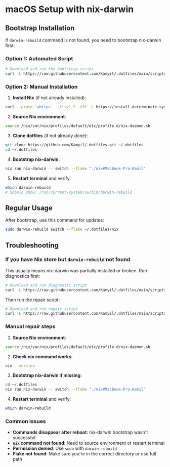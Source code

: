 # macOS Setup with nix-darwin

## Bootstrap Installation

If `darwin-rebuild` command is not found, you need to bootstrap nix-darwin first:

### Option 1: Automated Script
```bash
# Download and run the bootstrap script
curl -L https://raw.githubusercontent.com/Kamyil/.dotfiles/main/scripts/install-nix-darwin.sh | bash
```

### Option 2: Manual Installation

1. **Install Nix** (if not already installed):
```bash
curl --proto '=https' --tlsv1.2 -sSf -L https://install.determinate.systems/nix | sh -s -- install
```

2. **Source Nix environment**:
```bash
source /nix/var/nix/profiles/default/etc/profile.d/nix-daemon.sh
```

3. **Clone dotfiles** (if not already done):
```bash
git clone https://github.com/Kamyil/.dotfiles.git ~/.dotfiles
cd ~/.dotfiles
```

4. **Bootstrap nix-darwin**:
```bash
nix run nix-darwin -- switch --flake "./nix#MacBook-Pro-Kamil"
```

5. **Restart terminal** and verify:
```bash
which darwin-rebuild
# Should show: /run/current-system/sw/bin/darwin-rebuild
```

## Regular Usage

After bootstrap, use this command for updates:
```bash
sudo darwin-rebuild switch --flake ~/.dotfiles/nix
```

## Troubleshooting

### If you have Nix store but `darwin-rebuild` not found

This usually means nix-darwin was partially installed or broken. Run diagnostics first:

```bash
# Download and run diagnostic script
curl -L https://raw.githubusercontent.com/Kamyil/.dotfiles/main/scripts/diagnose-nix.sh | bash
```

Then run the repair script:

```bash
# Download and run repair script  
curl -L https://raw.githubusercontent.com/Kamyil/.dotfiles/main/scripts/repair-nix-darwin.sh | bash
```

### Manual repair steps

1. **Source Nix environment**:
```bash
source /nix/var/nix/profiles/default/etc/profile.d/nix-daemon.sh
```

2. **Check nix command works**:
```bash
nix --version
```

3. **Bootstrap nix-darwin if missing**:
```bash
cd ~/.dotfiles
nix run nix-darwin -- switch --flake "./nix#MacBook-Pro-Kamil"
```

4. **Restart terminal** and verify:
```bash
which darwin-rebuild
```

### Common Issues

- **Commands disappear after reboot**: nix-darwin bootstrap wasn't successful
- **`nix` command not found**: Need to source environment or restart terminal  
- **Permission denied**: Use `sudo` with `darwin-rebuild`
- **Flake not found**: Make sure you're in the correct directory or use full path